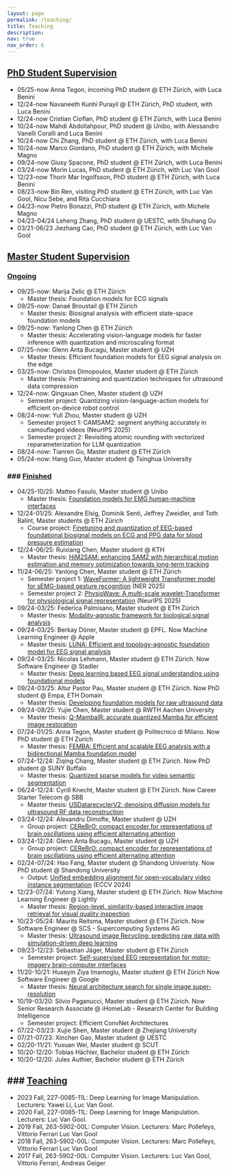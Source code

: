 ```yaml
---
layout: page
permalink: /teaching/
title: Teaching
description: 
nav: true
nav_order: 6
---
```


[//]: # (For now, this page is assumed to be a static description of your courses. You can convert it to a collection similar to `_projects/` so that you can have a dedicated page for each course.)

[//]: # ()
[//]: # (Organize your courses by years, topics, or universities, however you like!)


## <a href='#phd'>PhD Student Supervision </a> 

- 05/25-now Anna Tegon, incoming PhD student @ ETH Zürich, with Luca Benini
- 12/24-now Navaneeth Kunhi Purayil @ ETH Zürich, PhD student, with Luca Benini
- 12/24-now Cristian Cioflan, PhD student @ ETH Zürich, with Luca Benini
- 10/24-now Mahdi Abdollahpour, PhD student @ Unibo, with Alessandro Vanelli Coralli and Luca Benini
- 10/24-now Chi Zhang, PhD student @ ETH Zürich, with Luca Benini
- 10/24-now Marco Giordano, PhD student @ ETH Zürich, with Michele Magno
- 09/24-now Giusy Spacone, PhD student @ ETH Zürich, with Luca Benini
- 03/24-now Morin Lucas, PhD student @ ETH Zürich, with Luc Van Gool
- 12/23-now Thorir Mar Ingolfsson, PhD student @ ETH Zürich, with Luca Benini
- 08/23-now Bin Ren, visiting PhD student @ ETH Zürich, with Luc Van Gool, Nicu Sebe, and Rita Cucchiara
- 04/23-now Pietro Bonazzi, PhD student @ ETH Zürich, with Michele Magno
- 04/23-04/24 Leheng Zhang, PhD student @ UESTC, with Shuhang Gu
- 03/21-06/23 Jiezhang Cao, PhD student @ ETH Zürich, with Luc Van Gool

## <a href='#master'>Master Student Supervision </a>  
### <a href='#master_ongoing'>Ongoing </a>  
- 09/25-now: Marija Zelic @ ETH Zürich
  - Master thesis: Foundation models for ECG signals
- 09/25-now: Danaé Broustail @ ETH Zürich
  - Master thesis: Biosignal analysis with efficient state-space foundation models
- 09/25-now: Yanlong Chen @ ETH Zürich
  - Master thesis: Accelerating vision-language models for faster inference with quantization and microscaling format
- 07/25-now: Glenn Anta Bucagu, Master student @ UZH
  - Master thesis: Efficient foundation models for EEG signal analysis on the edge
- 03/25-now: Christos Dimopoulos, Master student @ ETH Zürich
  - Master thesis: Pretraining and quantization techniques for ultrasound data compression
- 12/24-now: Qingxuan Chen, Master student @ UZH
  - Semester project: Quantizing vision-language-action models for efficient on-device robot control
- 08/24-now: Yuli Zhou, Master student @ UZH
  - Semester project 1: CAMSAM2: segment anything accurately in camouflaged videos (NeurIPS 2025)
  - Semester project 2: Revisiting atomic rounding with vectorized reparameterization for LLM quantization
- 08/24-now: Tianren Gu, Master student @ ETH Zürich
- 05/24-now: Hang Guo, Master student @ Tsinghua University

### ### <a href='#master_finished'>Finished </a>
- 04/25-10/25: Matteo Fasulo, Master student @ Unibo
  - Master thesis: [Foundation models for EMG human-machine interfaces](https://ofsoundof.github.io/assets/pdf/thesis/)
- 12/24-01/25: Alexandre Elsig, Dominik Senti, Jeffrey Zweidler, and Toth Balint, Master students @ ETH Zürich
  - Course project: [Finetuning and quantization of EEG-based foundational biosignal models on ECG and PPG data for blood pressure estimation](https://www.arxiv.org/abs/2502.17460)
- 12/24-06/25: Ruixiang Chen, Master student @ KTH
  - Master thesis: [HiM2SAM: enhancing SAM2 with hierarchical motion estimation and memory optimization towards long-term tracking](https://arxiv.org/abs/2507.07603)
- 11/24-06/25: Yanlong Chen, Master student @ ETH Zürich
  - Semester project 1: [WaveFormer: A lightweight Transformer model for sEMG-based gesture recognition](https://arxiv.org/abs/2506.11168) (NER 2025)
  - Semester project 2: [PhysioWave: A multi-scale wavelet-Transformer for physiological signal representation](https://arxiv.org/abs/2506.10351) (NeurIPS 2025)
- 09/24-03/25: Federica Palmisano, Master student @ ETH Zürich
  - Master thesis: [Modality-agnostic framework for  biological signal analysis](https://ofsoundof.github.io/assets/pdf/thesis/2024_Federica_ECG.pdf)
- 09/24-03/25: Berkay Döner, Master student @ EPFL. Now Machine Learning Engineer @ Apple
  - Master thesis: [LUNA: Efficient and topology-agnostic foundation model for EEG signal analysis](https://ofsoundof.github.io/assets/pdf/thesis/2024_Berkay_EEG.pdf)
- 09/24-03/25: Nicolas Lehmann, Master student @ ETH Zürich. Now Software Engineer @ Stadler
  - Master thesis: [Deep learning based EEG signal understanding using foundational models](https://ofsoundof.github.io/assets/pdf/thesis/2024_Nicolas_EEG.pdf)
- 09/24-03/25: Altur Pastor Pau, Master student @ ETH Zürich. Now PhD student @ Empa, ETH Domain
  - Master thesis: [Developing foundation models for raw ultrasound data](https://ofsoundof.github.io/assets/pdf/thesis/2024_Pau_ultrasound.pdf)
- 09/24-08/25: Yujie Chen, Master student @ RWTH Aachen University
  - Master thesis: [Q-MambaIR: accurate quantized Mamba for efficient image restoration](https://arxiv.org/abs/2503.21970)
- 07/24-01/25: Anna Tegon, Master student @ Politecnico di Milano. Now PhD student @ ETH Zurich
  - Master thesis: [FEMBA: Efficient and scalable EEG analysis with a bidirectional Mamba foundation model](https://arxiv.org/abs/2502.06438)
- 07/24-12/24: Ziqing Chang, Master student @ ETH Zürich. Now PhD student @ SUNY Buffalo
  - Master thesis: [Quantized sparse models for video semantic segmentation](https://ofsoundof.github.io/assets/pdf/thesis/2024_Ziqing_quantization.pdf)
- 06/24-12/24: Cyrill Knecht, Master student @ ETH Zürich. Now Career Starter Telecom @ SBB
  - Master thesis: [USDatarecyclerV2: denoising diffusion models for ultrasound RF data reconstruction](https://ofsoundof.github.io/assets/pdf/thesis/2024_Cyrill_ultrasound.pdf)
- 03/24-12/24: Alexandru Dimofte, Master student @ UZH
  - Group project: [CEReBrO: compact encoder for representations of brain oscillations using efficient alternating attention](https://arxiv.org/abs/2501.10885)
- 03/24-12/24: Glenn Anta Bucagu, Master student @ UZH
  - Group project: [CEReBrO: compact encoder for representations of brain oscillations using efficient alternating attention](https://arxiv.org/abs/2501.10885)
- 02/24-07/24: Hao Fang, Master student @ Shandong Univeristy. Now PhD student @ Shandong University
  - Output: [Unified embedding alignment for open-vocabulary video instance segmentation](https://arxiv.org/abs/2407.07427) (ECCV 2024)
- 12/23-07/24: Yutong Xiang, Master student @ ETH Zürich. Now Machine Learning Engineer @ Lightly
  - Master thesis: [Region-level, similarity-based interactive image retrieval for visual quality inspection](https://ofsoundof.github.io/assets/pdf/thesis/2023_Yutong_image_retrieval.pdf)
- 10/23-05/24: Maurits Reitsma, Master student @ ETH Zürich. Now Software Engineer @ SCS - Supercomputing Systems AG
  - Master thesis: [Ultrasound image Recycling: predicting raw data with simulation-driven deep learning](https://ofsoundof.github.io/assets/pdf/thesis/2023_Maurits_ultrasound.pdf)
- 09/23-12/23: Sebastian Jäger, Master student @ ETH Zürich
  - Semester project: [Self-supervised EEG representation for motor-imagery brain-computer interfaces](https://ofsoundof.github.io/assets/pdf/thesis/2023_Sebastian_EEG.pdf)
- 11/20-10/21: Huseyin Ziya Imamoglu, Master student @ ETH Zürich Now Software Engineer @ Google
  - Master thesis: [Neural architecture search for single image super-resolution](https://ofsoundof.github.io/assets/pdf/thesis/2021_Ziya_NAS.pdf)
- 10/19-03/20: Silvio Paganucci, Master student @ ETH Zürich. Now Senior Research Associate @ iHomeLab - Research Center for Building Intelligence
  - Semester project: Efficient ConvNet Architectures
- 07/22-03/23: Xujie Shen, Master student @ Zhejiang University
- 07/21-07/23: Xinchen Gao, Master student @ UESTC
- 02/20-11/21: Yuxuan Wei, Master student @ SCUT
- 10/20-12/20: Tobias Hächler, Bachelor student @ ETH Zürich
- 10/20-12/20: Jules Authier, Bachelor student @ ETH Zürich

[//]: # (- 02/25-09/25: Federico Brancasi, Master student @ University of Trento)
[//]: # (  - Master thesis)

## ### <a href='#teaching'>Teaching</a>
- 2023 Fall, 227-0085-11L: Deep Learning for Image Manipulation. Lecturers: Yawei Li, Luc Van Gool.
- 2020 Fall, 227-0085-11L: Deep Learning for Image Manipulation. Lecturers: Luc Van Gool.
- 2019 Fall, 263-5902-00L: Computer Vision. Lecturers: Marc Pollefeys, Vittorio Ferrari Luc Van Gool
- 2018 Fall, 263-5902-00L: Computer Vision. Lecturers: Marc Pollefeys, Vittorio Ferrari Luc Van Gool
- 2017 Fall, 263-5902-00L: Computer Vision. Lecturers: Luc Van Gool, Vittorio Ferrari, Andreas Geiger